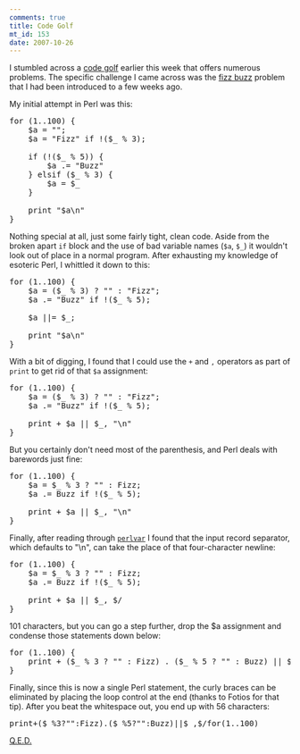 ```yaml
--- 
comments: true
title: Code Golf
mt_id: 153
date: 2007-10-26
---
```

I stumbled across a [code golf](http://golf.shinh.org) earlier this week that offers numerous problems.  The specific challenge I came across was the [fizz buzz](http://en.wikipedia.org/wiki/Bizz_buzz) problem that I had been introduced to a few weeks ago.

My initial attempt in Perl was this:
<pre>
for (1..100) {
    $a = "";
    $a = "Fizz" if !($_ % 3);

    if (!($_ % 5)) {
        $a .= "Buzz"
    } elsif ($_ % 3) {
        $a = $_
    }

    print "$a\n"
}
</pre>

Nothing special at all, just some fairly tight, clean code.  Aside from the broken apart `if` block and the use of bad variable names (`$a`, `$_`) it wouldn't look out of place in a normal program.  After exhausting my knowledge of esoteric Perl, I whittled it down to this:
<pre>
for (1..100) {
    $a = ($_ % 3) ? "" : "Fizz";
    $a .= "Buzz" if !($_ % 5);

    $a ||= $_;

    print "$a\n"
}
</pre>

With a bit of digging, I found that I could use the `+` and `,` operators as part of `print` to get rid of that `$a` assignment:
<pre>
for (1..100) {
    $a = ($_ % 3) ? "" : "Fizz";
    $a .= "Buzz" if !($_ % 5);

    print + $a || $_, "\n"
}
</pre>

But you certainly don't need most of the parenthesis, and Perl deals with barewords just fine:
<pre>
for (1..100) {
    $a = $_ % 3 ? "" : Fizz;
    $a .= Buzz if !($_ % 5);

    print + $a || $_, "\n"
}
</pre>

Finally, after reading through [`perlvar`](http://perldoc.perl.org/perlvar.html) I found that the input record separator, which defaults to "\n", can take the place of that four-character newline:
<pre>
for (1..100) {
    $a = $_ % 3 ? "" : Fizz;
    $a .= Buzz if !($_ % 5);

    print + $a || $_, $/
}
</pre>

101 characters, but you can go a step further, drop the $a assignment and condense those statements down below:
<pre>
for (1..100) {
    print + ($_ % 3 ? "" : Fizz) . ($_ % 5 ? "" : Buzz) || $_, $/
}
</pre>

Finally, since this is now a single Perl statement, the curly braces can be eliminated by placing the loop control at the end (thanks to Fotios for that tip).  After you beat the whitespace out, you end up with 56 characters:
<pre>
print+($_%3?"":Fizz).($_%5?"":Buzz)||$_,$/for(1..100)
</pre>

[Q.E.D.](http://en.wikipedia.org/wiki/Q.E.D.)
